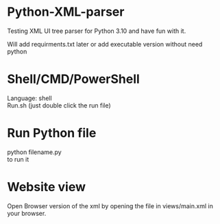 # Python-XML-parser
Testing XML UI tree parser for Python 3.10 and have fun with it.

Will add requirments.txt later or add executable version without need python

# Shell/CMD/PowerShell
Language: shell <br/>
Run.sh (just double click the run file)
<br/>

# Run Python file
python filename.py<br/>
to run it

# Website view 
Open Browser version of the xml by opening the file in views/main.xml in your browser.